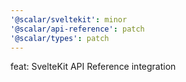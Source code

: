 ```yaml
---
'@scalar/sveltekit': minor
'@scalar/api-reference': patch
'@scalar/types': patch
---
```


feat: SvelteKit API Reference integration
